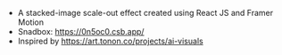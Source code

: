 - A stacked-image scale-out effect created using React JS and Framer Motion
- Snadbox: https://0n5oc0.csb.app/
- Inspired by https://art.tonon.co/projects/ai-visuals
